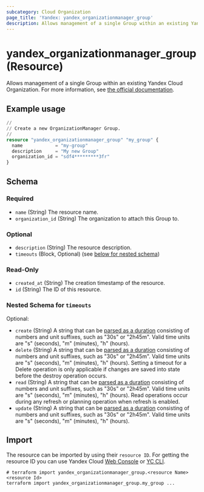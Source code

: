 ```yaml
---
subcategory: Cloud Organization
page_title: 'Yandex: yandex_organizationmanager_group'
description: Allows management of a single Group within an existing Yandex Cloud Organization.
---
```


# yandex_organizationmanager_group (Resource)

Allows management of a single Group within an existing Yandex Cloud Organization. For more information, see [the official documentation](https://yandex.cloud/docs/organization/manage-groups).

## Example usage

```terraform
//
// Create a new OrganizationManager Group.
//
resource "yandex_organizationmanager_group" "my_group" {
  name            = "my-group"
  description     = "My new Group"
  organization_id = "sdf4*********3fr"
}
```

<!-- schema generated by tfplugindocs -->
## Schema

### Required

- `name` (String) The resource name.
- `organization_id` (String) The organization to attach this Group to.

### Optional

- `description` (String) The resource description.
- `timeouts` (Block, Optional) (see [below for nested schema](#nestedblock--timeouts))

### Read-Only

- `created_at` (String) The creation timestamp of the resource.
- `id` (String) The ID of this resource.

<a id="nestedblock--timeouts"></a>
### Nested Schema for `timeouts`

Optional:

- `create` (String) A string that can be [parsed as a duration](https://pkg.go.dev/time#ParseDuration) consisting of numbers and unit suffixes, such as "30s" or "2h45m". Valid time units are "s" (seconds), "m" (minutes), "h" (hours).
- `delete` (String) A string that can be [parsed as a duration](https://pkg.go.dev/time#ParseDuration) consisting of numbers and unit suffixes, such as "30s" or "2h45m". Valid time units are "s" (seconds), "m" (minutes), "h" (hours). Setting a timeout for a Delete operation is only applicable if changes are saved into state before the destroy operation occurs.
- `read` (String) A string that can be [parsed as a duration](https://pkg.go.dev/time#ParseDuration) consisting of numbers and unit suffixes, such as "30s" or "2h45m". Valid time units are "s" (seconds), "m" (minutes), "h" (hours). Read operations occur during any refresh or planning operation when refresh is enabled.
- `update` (String) A string that can be [parsed as a duration](https://pkg.go.dev/time#ParseDuration) consisting of numbers and unit suffixes, such as "30s" or "2h45m". Valid time units are "s" (seconds), "m" (minutes), "h" (hours).

## Import

The resource can be imported by using their `resource ID`. For getting the resource ID you can use Yandex Cloud [Web Console](https://console.yandex.cloud) or [YC CLI](https://yandex.cloud/docs/cli/quickstart).

```shell
# terraform import yandex_organizationmanager_group.<resource Name> <resource Id>
terraform import yandex_organizationmanager_group.my_group ...
```
